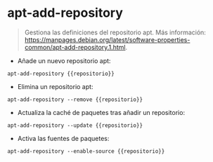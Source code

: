 # apt-add-repository

> Gestiona las definiciones del repositorio apt.
> Más información: <https://manpages.debian.org/latest/software-properties-common/apt-add-repository.1.html>.

- Añade un nuevo repositorio apt:

`apt-add-repository {{repositorio}}`

- Elimina un repositorio apt:

`apt-add-repository --remove {{repositorio}}`

- Actualiza la caché de paquetes tras añadir un repositorio:

`apt-add-repository --update {{repositorio}}`

- Activa las fuentes de paquetes:

`apt-add-repository --enable-source {{repositorio}}`
